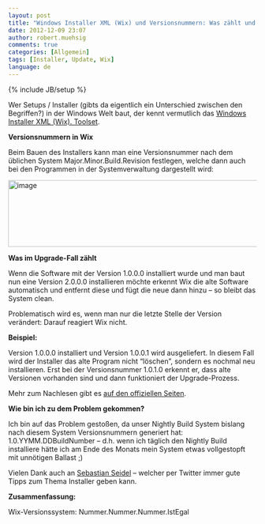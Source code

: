 ```yaml
---
layout: post
title: "Windows Installer XML (Wix) und Versionsnummern: Was zählt und was nicht."
date: 2012-12-09 23:07
author: robert.muehsig
comments: true
categories: [Allgemein]
tags: [Installer, Update, Wix]
language: de
---
```

{% include JB/setup %}
<p>Wer Setups / Installer (gibts da eigentlich ein Unterschied zwischen den Begriffen?) in der Windows Welt baut, der kennt vermutlich das <a href="http://wix.sourceforge.net">Windows Installer XML (Wix). Toolset</a>.</p> <p><strong>Versionsnummern in Wix</strong></p> <p>Beim Bauen des Installers kann man eine Versionsnummer nach dem üblichen System Major.Minor.Build.Revision festlegen, welche dann auch bei den Programmen in der Systemverwaltung dargestellt wird:</p> <p><a href="{{BASE_PATH}}/assets/wp-images/image1678.png"><img title="image" style="border-top: 0px; border-right: 0px; border-bottom: 0px; border-left: 0px; display: inline" border="0" alt="image" src="{{BASE_PATH}}/assets/wp-images/image_thumb836.png" width="534" height="135"></a> </p> <p><strong>Was im Upgrade-Fall zählt</strong></p> <p>Wenn die Software mit der Version 1.0.0.0 installiert wurde und man baut nun eine Version 2.0.0.0 installieren möchte erkennt Wix die alte Software automatisch und entfernt diese und fügt die neue dann hinzu – so bleibt das System clean.</p> <p>Problematisch wird es, wenn man nur die letzte Stelle der Version verändert: Darauf reagiert Wix nicht.</p> <p><strong>Beispiel:</strong></p> <p>Version 1.0.0.0 installiert und Version 1.0.0.1 wird ausgeliefert. In diesem Fall wird der Installer das alte Program nicht “löschen”, sondern es nochmal neu installieren. Erst bei der Versionsnummer 1.0.1.0 erkennt er, dass alte Versionen vorhanden sind und dann funktioniert der Upgrade-Prozess.</p> <p>Mehr zum Nachlesen gibt es <a href="http://wix.sourceforge.net/manual-wix3/major_upgrade.htm">auf den offiziellen Seiten</a>. </p> <p><strong>Wie bin ich zu dem Problem gekommen?</strong></p> <p>Ich bin auf das Problem gestoßen, da unser Nightly Build System bislang nach diesem System Versionsnummern generiert hat: 1.0.YYMM.DDBuildNumber – d.h. wenn ich täglich den Nightly Build installiere hätte ich am Ende des Monats mein System etwas vollgestopft mit unnötigen Ballast ;)</p> <p>Vielen Dank auch an <a href="https://twitter.com/Cayas_Software">Sebastian Seidel</a> – welcher per Twitter immer gute Tipps zum Thema Installer geben kann.</p> <p><strong>Zusammenfassung:</strong></p> <p>Wix-Versionssystem: Nummer.Nummer.Nummer.IstEgal</p>
